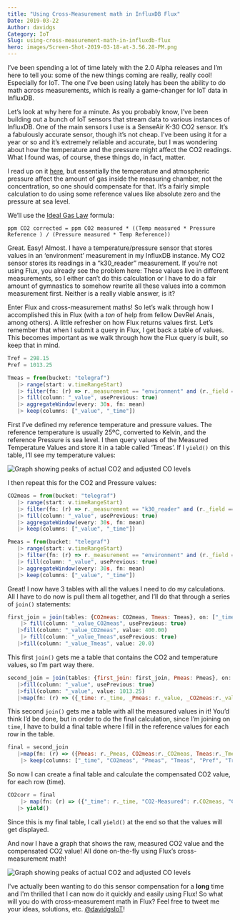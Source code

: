 ```yaml
---
title: "Using Cross-Measurement math in InfluxDB Flux"
Date: 2019-03-22
Author: davidgs
Category: IoT
Slug: using-cross-measurement-math-in-influxdb-flux
hero: images/Screen-Shot-2019-03-18-at-3.56.28-PM.png
---
```


I’ve been spending a lot of time lately with the 2.0 Alpha releases and I’m here to tell you: some of the new things coming are really, really cool! Especially for IoT. The one I’ve been using lately has been the ability to do math across measurements, which is really a game-changer for IoT data in InfluxDB.

Let’s look at why here for a minute. As you probably know, I’ve been building out a bunch of IoT sensors that stream data to various instances of InfluxDB. One of the main sensors I use is a SenseAir K-30 CO2 sensor. It’s a fabulously accurate sensor, though it’s not cheap. I’ve been using it for a year or so and it’s extremely reliable and accurate, but I was wondering about how the temperature and the pressure might affect the CO2 readings. What I found was, of course, these things do, in fact, matter.

I read up on it [here](https://www.bapihvac.com/application-note/effects-of-temperature-and-barometric-pressure-on-co2-sensors-application-note/), but essentially the temperature and atmospheric pressure affect the amount of gas inside the measuring chamber, not the concentration, so one should compensate for that. It’s a fairly simple calculation to do using some reference values like absolute zero and the pressure at sea level.

We’ll use the [Ideal Gas Law](https://en.wikipedia.org/wiki/Ideal_gas_law) formula:

```
ppm CO2 corrected = ppm CO2 measured * ((Temp measured * Pressure Reference ) / (Pressure measured * Temp Reference))
```

Great. Easy! Almost. I have a temperature/pressure sensor that stores values in an ‘environment’ measurement in my InfluxDB instance. My CO2 sensor stores its readings in a “k30_reader” measurement. If you’re not using Flux, you already see the problem here: These values live in different measurements, so I either can’t do this calculation or I have to do a fair amount of gymnastics to somehow rewrite all these values into a common measurement first. Neither is a really viable answer, is it?

Enter Flux and cross-measurement maths! So let’s walk through how I accomplished this in Flux (with a *ton* of help from fellow DevRel Anais, among others). A little refresher on how Flux returns values first. Let’s remember that when I submit a query in Flux, I get back a table of values. This becomes important as we walk through how the Flux query is built, so keep that in mind.

```js
Tref = 298.15
Pref = 1013.25

Tmeas = from(bucket: "telegraf")
   |> range(start: v.timeRangeStart)
   |> filter(fn: (r) => r._measurement == "environment" and (r._field == "temp_c"))
   |> fill(column: "_value", usePrevious: true)
   |> aggregateWindow(every: 30s, fn: mean)
   |> keep(columns: ["_value", "_time"])
```

First I’ve defined my reference temperature and pressure values. The reference temperature is usually 25ºC, converted to Kelvin, and the reference Pressure is sea level. I then query values of the Measured Temperature Values and store it in a table called ‘Tmeas’. If I `yield()` on this table, I’ll see my temperature values:

![Graph showing peaks of actual CO2 and adjusted CO levels](/posts/category/database/images/Screen-Shot-2019-03-19-at-4.21.00-PM.png)

I then repeat this for the CO2 and Pressure values:

```js
CO2meas = from(bucket: "telegraf")
   |> range(start: v.timeRangeStart)
   |> filter(fn: (r) => r._measurement == "k30_reader" and (r._field == "co2"))
   |> fill(column: "_value", usePrevious: true)
   |> aggregateWindow(every: 30s, fn: mean)
   |> keep(columns: ["_value", "_time"])
```

```js
Pmeas = from(bucket: "telegraf")
   |> range(start: v.timeRangeStart)
   |> filter(fn: (r) => r._measurement == "environment" and (r._field == "pressure"))
   |> fill(column: "_value", usePrevious: true)
   |> aggregateWindow(every: 30s, fn: mean)
   |> keep(columns: ["_value", "_time"])
```

Great! I now have 3 tables with all the values I need to do my calculations. All I have to do now is pull them all together, and I’ll do that through a series of `join()` statements:

```js
first_join = join(tables: {CO2meas: CO2meas, Tmeas: Tmeas}, on: ["_time"])
    |> fill(column: "_value_CO2meas", usePrevious: true)
   |>fill(column: "_value_CO2meas", value: 400.00)
    |> fill(column: "_value_Tmeas",usePrevious: true)
   |>fill(column: "_value_Tmeas", value: 20.0)
```

This first `join()` gets me a table that contains the CO2 and temperature values, so I’m part way there.

```js
second_join = join(tables: {first_join: first_join, Pmeas: Pmeas}, on: ["_time"])
   |>fill(column: "_value", usePrevious: true)
   |>fill(column: "_value", value: 1013.25)
   |>map(fn: (r) => ({_time: r._time, _Pmeas: r._value, _CO2meas:r._value_CO2meas, _Tmeas:r._value_Tmeas}))
```

This second `join()` gets me a table with all the measured values in it! You’d think I’d be done, but in order to do the final calculation, since I’m joining on `time`, I have to build a final table where I fill in the reference values for each row in the table.

```js
final = second_join
   |>map(fn: (r) => ({Pmeas: r._Pmeas, CO2meas:r._CO2meas, Tmeas:r._Tmeas, Pref: Pref, Tref: Tref, _time: r._time,}))
    |> keep(columns: ["_time", "CO2meas", "Pmeas", "Tmeas", "Pref", "Tref"])
```

So now I can create a final table and calculate the compensated CO2 value, for each row (time).

```js
CO2corr = final
    |> map(fn: (r) => ({"_time": r._time, "CO2-Measured": r.CO2meas, "CO2-Adjusted": r.CO2meas * (((r.Tmeas + 273.15) * r.Pref) / (r.Pmeas * r.Tref))}))
   |> yield()
```

Since this is my final table, I call `yield()` at the end so that the values will get displayed.

And now I have a graph that shows the raw, measured CO2 value and the compensated CO2 value! All done on-the-fly using Flux’s cross-measurement math!

![Graph showing peaks of actual CO2 and adjusted CO levels](/posts/category/database/images/Screen-Shot-2019-03-18-at-3.56.28-PM.png)

I've actually been wanting to do this sensor compensation for a **long** time and I'm thrilled that I can now do it quickly and easily using Flux! So what will you do with cross-measurement math in Flux? Feel free to tweet me your ideas, solutions, etc. [@davidgsIoT](https://twitter.com/davidgsIoT)!
